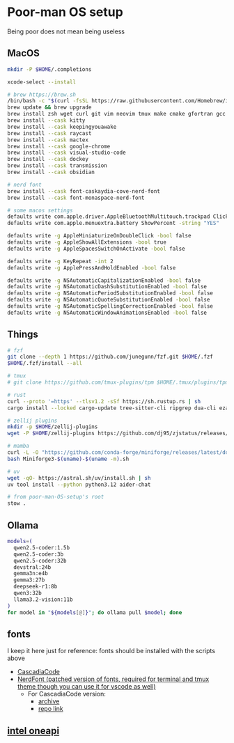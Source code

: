 # Poor-man OS setup

Being poor does not mean being useless

## MacOS

```bash
mkdir -P $HOME/.completions

xcode-select --install

# brew https://brew.sh
/bin/bash -c "$(curl -fsSL https://raw.githubusercontent.com/Homebrew/install/HEAD/install.sh)"
brew update && brew upgrade
brew install zsh wget curl git vim neovim tmux make cmake gfortran gcc btop stow maccy rsync bitwarden
brew install --cask kitty
brew install --cask keepingyouawake
brew install --cask raycast
brew install --cask mactex
brew install --cask google-chrome
brew install --cask visual-studio-code
brew install --cask dockey
brew install --cask transmission
brew install --cask obsidian

# nerd font
brew install --cask font-caskaydia-cove-nerd-font
brew install --cask font-monaspace-nerd-font

# some macos settings
defaults write com.apple.driver.AppleBluetoothMultitouch.trackpad Clicking -bool true
defaults write com.apple.menuextra.battery ShowPercent -string "YES"

defaults write -g AppleMiniaturizeOnDoubleClick -bool false
defaults write -g AppleShowAllExtensions -bool true
defaults write -g AppleSpacesSwitchOnActivate -bool false

defaults write -g KeyRepeat -int 2
defaults write -g ApplePressAndHoldEnabled -bool false

defaults write -g NSAutomaticCapitalizationEnabled -bool false
defaults write -g NSAutomaticDashSubstitutionEnabled -bool false
defaults write -g NSAutomaticPeriodSubstitutionEnabled -bool false
defaults write -g NSAutomaticQuoteSubstitutionEnabled -bool false
defaults write -g NSAutomaticSpellingCorrectionEnabled -bool false
defaults write -g NSAutomaticWindowAnimationsEnabled -bool false
```

## Things

```bash
# fzf
git clone --depth 1 https://github.com/junegunn/fzf.git $HOME/.fzf
$HOME/.fzf/install --all

# tmux
# git clone https://github.com/tmux-plugins/tpm $HOME/.tmux/plugins/tpm

# rust
curl --proto '=https' --tlsv1.2 -sSf https://sh.rustup.rs | sh
cargo install --locked cargo-update tree-sitter-cli ripgrep dua-cli eza zoxide bat yazi-fm yazi-cli zellij

# zellij plugins
mkdir -p $HOME/zellij-plugins
wget -P $HOME/zellij-plugins https://github.com/dj95/zjstatus/releases/latest/download/zjstatus.wasm

# mamba
curl -L -O "https://github.com/conda-forge/miniforge/releases/latest/download/Miniforge3-$(uname)-$(uname -m).sh"
bash Miniforge3-$(uname)-$(uname -m).sh

# uv
wget -qO- https://astral.sh/uv/install.sh | sh
uv tool install --python python3.12 aider-chat

# from poor-man-OS-setup's root
stow .
```

## Ollama

```bash
models=(
  qwen2.5-coder:1.5b
  qwen2.5-coder:3b
  qwen2.5-coder:32b
  devstral:24b
  gemma3n:e4b
  gemma3:27b
  deepseek-r1:8b
  qwen3:32b
  llama3.2-vision:11b
)
for model in "${models[@]}"; do ollama pull $model; done
```

## fonts

I keep it here just for reference: fonts should be installed with the scripts above

* [CascadiaCode](https://github.com/microsoft/cascadia-code)
* [NerdFont (patched version of fonts, required for terminal and tmux theme though you can use it for vscode as well)](https://github.com/ryanoasis/nerd-fonts)
  * For CascadiaCode version:
    * [archive](https://github.com/ryanoasis/nerd-fonts/releases/latest)
    * [repo link](https://github.com/ryanoasis/nerd-fonts/tree/master/patched-fonts/CascadiaCode)

## [intel oneapi](https://software.intel.com/content/www/us/en/develop/tools/oneapi/all-toolkits.html)
